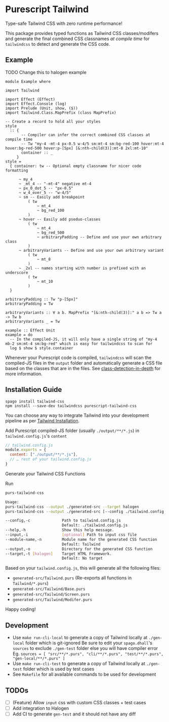 # Purescript Tailwind
Type-safe Tailwind CSS with zero runtime performance!

This package provides typed functions as Tailwind CSS classes/modifers
and generate the final combined CSS classnames _at compile time_ 
for `tailwindcss` to detect and generate the CSS code.

## Example
TODO Change this to halogen example
```
module Example where

import Tailwind

import Effect (Effect)
import Effect.Console (log)
import Prelude (Unit, show, ($))
import Tailwind.Class.MapPrefix (class MapPrefix)

-- Create a record to hold all your styles
style
  :: {
       -- Compiler can infer the correct combined CSS classes at compile time
       -- Tw "my-4 -mt-4 px-0.5 w-4/5 sm:mt-4 sm:bg-red-100 hover:mt-4 hover:bg-red-500 hover:p-[5px] [&:nth-child(3)]:mt-8 2xl:mt-10"
       container :: _
     }
style =
  { container: tw -- Optional empty classname for nicer code formatting

      ~ my_4
      ~ _mt_4 -- "-mt-4" negative mt-4
      ~ px_0_dot_5 -- "px-0.5"
      ~ w_4_over_5 -- "w-4/5"
      ~ sm -- Easily add breakpoint
          ( tw
              ~ mt_4
              ~ bg_red_100
          )
      ~ hover -- Easily add pseduo-classes
          ( tw
              ~ mt_4
              ~ bg_red_500
              ~ arbitraryPadding -- Define and use your own arbitrary class
          )
      ~ arbitraryVariants -- Define and use your own arbitrary variant
          ( tw
              ~ mt_8
          )
      ~ _2xl -- names starting with number is prefixed with an underscore
          ( tw
              ~ mt_10
          )
  }

arbitraryPadding :: Tw "p-[5px]"
arbitraryPadding = Tw

arbitraryVariants :: ∀ a b. MapPrefix "[&:nth-child(3)]:" a b => Tw a -> Tw b
arbitraryVariants _ = Tw

example :: Effect Unit
example = do
  -- In the compiled-JS, it will only have a single string of "my-4 mb-2 sm:mt-4 sm:bg-red" which is easy for tailwindcss to scan for
  log $ show $ style.container

```

Whenever your Purescript code is compiled, 
`tailwindcss` will scan the compiled-JS files in the `output` folder 
and automatically generate a CSS file based on the classes that are in the files. 
See [class-detection-in-depth](https://tailwindcss.com/docs/content-configuration#class-detection-in-depth) for more information.

## Installation Guide
```
spago install tailwind-css
npm install --save-dev tailwindcss purescript-tailwind-css
```
You can choose any way to integrate Tailwind 
into your development pipeline as per [Tailwind Installation](https://tailwindcss.com/docs/installation).

Add Purescript compiled-JS folder (usually `./output/**/*.js`) in `tailwind.config.js`'s `content`

```javascript
// tailwind.config.js
module.exports = { 
  content: ["./output/**/*.js"],
  // … rest of your tailwind.config.js
}

```

Generate your Tailwind CSS Functions

Run

```bash
purs-tailwind-css

Usage:
purs-tailwind-css --output ./generated-src --target halogen
purs-tailwind-css --output ./generated-src [--config ./tailwind.config.js] [--input ./input.css] [--module-name Tailwind] [--target halogen]

--config,-c              Path to tailwind.config.js
                         Default: ./tailwind.config.js
--help,-h                Show this help message.
--input,-i               [optional] Path to input css file
--module-name,-n         Module name for the generated CSS function
                         Default: Tailwind
--output,-o              Directory for the generated CSS function
--target,-t [halogen]    Target HTML Framework.
                         Default: No target
```

Based on your `tailwind.config.js`, this will generate all the following files:
- `generated-src/Tailwind.purs` (Re-exports all functions in `Tailwind/*.purs`)
- `generated-src/Tailwind/Base.purs`
- `generated-src/Tailwind/Screen.purs`
- `generated-src/Tailwind/Modifer.purs`

Happy coding!

## Development
- Use `make run-cli-local` to generate a copy of Tailwind locally at `./gen-local` folder which is git-ignored
  Be sure to edit your `spago.dhall`'s `sources` to exclude `./gen-test` folder else you will have compiler error
  Eg. `sources = [ "src/**/*.purs", "cli/**/*.purs", "test/**/*.purs", "gen-local/**/*.purs" ]`
- Use `make run-cli-test` to generate a copy of Tailwind locally at `./gen-test` folder which is used by test cases
- See `Makefile` for all available commands to be used for development

## TODOs
- [ ] (Feature) Allow `input` css with custom CSS classes + test cases
- [ ] Add integration to Halogen
- [ ] Add CI to generate `gen-test` and it should not have any diff
